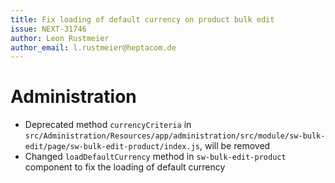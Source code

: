 ```yaml
---
title: Fix loading of default currency on product bulk edit
issue: NEXT-31746
author: Leon Rustmeier
author_email: l.rustmeier@heptacom.de
---
```


# Administration
* Deprecated method `currencyCriteria` in `src/Administration/Resources/app/administration/src/module/sw-bulk-edit/page/sw-bulk-edit-product/index.js`, will be removed
* Changed `loadDefaultCurrency` method in `sw-bulk-edit-product` component to fix the loading of default currency
